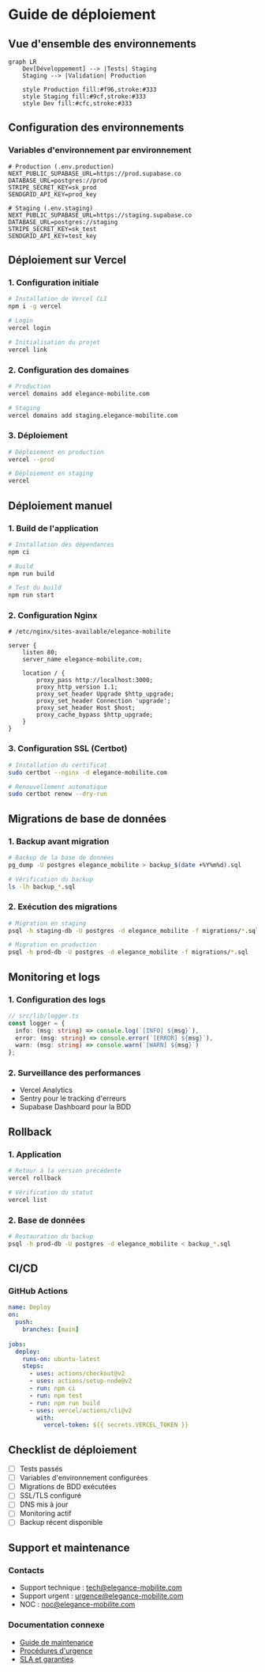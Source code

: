 # Guide de déploiement

## Vue d'ensemble des environnements

```mermaid
graph LR
    Dev[Développement] --> |Tests| Staging
    Staging --> |Validation| Production
    
    style Production fill:#f96,stroke:#333
    style Staging fill:#9cf,stroke:#333
    style Dev fill:#cfc,stroke:#333
```

## Configuration des environnements

### Variables d'environnement par environnement

```env
# Production (.env.production)
NEXT_PUBLIC_SUPABASE_URL=https://prod.supabase.co
DATABASE_URL=postgres://prod
STRIPE_SECRET_KEY=sk_prod
SENDGRID_API_KEY=prod_key

# Staging (.env.staging)
NEXT_PUBLIC_SUPABASE_URL=https://staging.supabase.co
DATABASE_URL=postgres://staging
STRIPE_SECRET_KEY=sk_test
SENDGRID_API_KEY=test_key
```

## Déploiement sur Vercel

### 1. Configuration initiale

```bash
# Installation de Vercel CLI
npm i -g vercel

# Login
vercel login

# Initialisation du projet
vercel link
```

### 2. Configuration des domaines

```bash
# Production
vercel domains add elegance-mobilite.com

# Staging
vercel domains add staging.elegance-mobilite.com
```

### 3. Déploiement

```bash
# Déploiement en production
vercel --prod

# Déploiement en staging
vercel
```

## Déploiement manuel

### 1. Build de l'application

```bash
# Installation des dépendances
npm ci

# Build
npm run build

# Test du build
npm run start
```

### 2. Configuration Nginx

```nginx
# /etc/nginx/sites-available/elegance-mobilite

server {
    listen 80;
    server_name elegance-mobilite.com;
    
    location / {
        proxy_pass http://localhost:3000;
        proxy_http_version 1.1;
        proxy_set_header Upgrade $http_upgrade;
        proxy_set_header Connection 'upgrade';
        proxy_set_header Host $host;
        proxy_cache_bypass $http_upgrade;
    }
}
```

### 3. Configuration SSL (Certbot)

```bash
# Installation du certificat
sudo certbot --nginx -d elegance-mobilite.com

# Renouvellement automatique
sudo certbot renew --dry-run
```

## Migrations de base de données

### 1. Backup avant migration

```bash
# Backup de la base de données
pg_dump -U postgres elegance_mobilite > backup_$(date +%Y%m%d).sql

# Vérification du backup
ls -lh backup_*.sql
```

### 2. Exécution des migrations

```bash
# Migration en staging
psql -h staging-db -U postgres -d elegance_mobilite -f migrations/*.sql

# Migration en production
psql -h prod-db -U postgres -d elegance_mobilite -f migrations/*.sql
```

## Monitoring et logs

### 1. Configuration des logs

```typescript
// src/lib/logger.ts
const logger = {
  info: (msg: string) => console.log(`[INFO] ${msg}`),
  error: (msg: string) => console.error(`[ERROR] ${msg}`),
  warn: (msg: string) => console.warn(`[WARN] ${msg}`)
};
```

### 2. Surveillance des performances

- Vercel Analytics
- Sentry pour le tracking d'erreurs
- Supabase Dashboard pour la BDD

## Rollback

### 1. Application

```bash
# Retour à la version précédente
vercel rollback

# Vérification du statut
vercel list
```

### 2. Base de données

```bash
# Restauration du backup
psql -h prod-db -U postgres -d elegance_mobilite < backup_*.sql
```

## CI/CD

### GitHub Actions

```yaml
name: Deploy
on:
  push:
    branches: [main]
  
jobs:
  deploy:
    runs-on: ubuntu-latest
    steps:
      - uses: actions/checkout@v2
      - uses: actions/setup-node@v2
      - run: npm ci
      - run: npm test
      - run: npm run build
      - uses: vercel/actions/cli@v2
        with:
          vercel-token: ${{ secrets.VERCEL_TOKEN }}
```

## Checklist de déploiement

- [ ] Tests passés
- [ ] Variables d'environnement configurées
- [ ] Migrations de BDD exécutées
- [ ] SSL/TLS configuré
- [ ] DNS mis à jour
- [ ] Monitoring actif
- [ ] Backup récent disponible

## Support et maintenance

### Contacts

- Support technique : tech@elegance-mobilite.com
- Support urgent : urgence@elegance-mobilite.com
- NOC : noc@elegance-mobilite.com

### Documentation connexe

- [Guide de maintenance](./maintenance.md)
- [Procédures d'urgence](./emergency.md)
- [SLA et garanties](./sla.md)
